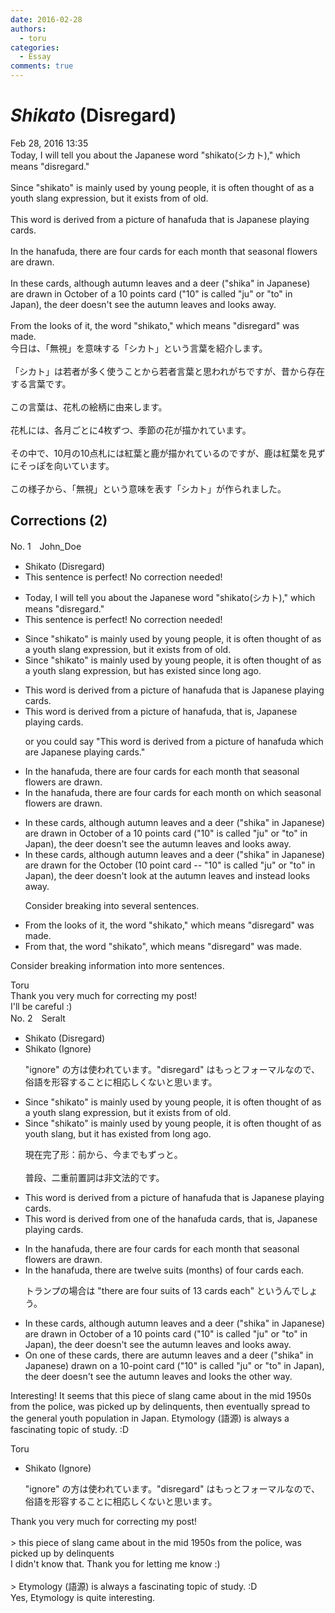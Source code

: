 ```yaml
---
date: 2016-02-28
authors:
  - toru
categories:
  - Essay
comments: true
---
```


# <strong><em>Shikato</strong></em> (Disregard)
<div class="date">Feb 28, 2016 13:35</div>
<div id="post"><div id="body_show_ori">
Today, I will tell you about the Japanese word "shikato(シカト)," which means "disregard."<br/><br/>Since "shikato" is mainly used by young people, it is often thought of as a youth slang expression, but it exists from of old.<br/><br/>This word is derived from a picture of hanafuda that is Japanese playing cards.<br/><br/>In the hanafuda, there are four cards for each month that seasonal flowers are drawn.<br/><br/>In these cards, although autumn leaves and a deer ("shika" in Japanese) are drawn in October of a 10 points card ("10" is called "ju" or "to" in Japan), the deer doesn't see the autumn leaves and looks away.<br/><br/>From the looks of it, the word "shikato," which means "disregard" was made.
</div></div>

<!-- more -->

<div id="post_ja"><div id="body_show_mo">
今日は、「無視」を意味する「シカト」という言葉を紹介します。<br/><br/>「シカト」は若者が多く使うことから若者言葉と思われがちですが、昔から存在する言葉です。<br/><br/>この言葉は、花札の絵柄に由来します。<br/><br/>花札には、各月ごとに4枚ずつ、季節の花が描かれています。<br/><br/>その中で、10月の10点札には紅葉と鹿が描かれているのですが、鹿は紅葉を見ずにそっぽを向いています。<br/><br/>この様子から、「無視」という意味を表す「シカト」が作られました。
</div></div>

## Corrections (2)
<div id="block"><div class="first_name"> No. 1　<span class="just_name">John_Doe</span></div><div id="block2">
<ul class="correction_field">
<li class="incorrect">Shikato (Disregard)</li>
<li class="corrected perfect">This sentence is perfect! No correction needed!</li>
</ul>
<ul class="correction_field">
<li class="incorrect">Today, I will tell you about the Japanese word "shikato(シカト)," which means "disregard."</li>
<li class="corrected perfect">This sentence is perfect! No correction needed!</li>
</ul>
<ul class="correction_field">
<li class="incorrect">Since "shikato" is mainly used by young people, it is often thought of as a youth slang expression, but it exists from of old.</li>
<li class="corrected correct">
Since "shikato" is mainly used by young people, it is often thought of as a youth slang expression, but has existed since long ago.
</li>
</ul>
<ul class="correction_field">
<li class="incorrect">This word is derived from a picture of hanafuda that is Japanese playing cards.</li>
<li class="corrected correct">
This word is derived from a picture of hanafuda, that is, Japanese playing cards.
<p class="correction_comment">or you could say "This word is derived from a picture of hanafuda which are Japanese playing cards."</p>
</li>
</ul>
<ul class="correction_field">
<li class="incorrect">In the hanafuda, there are four cards for each month that seasonal flowers are drawn.</li>
<li class="corrected correct">
In the hanafuda, there are four cards for each month on which seasonal flowers are drawn.
</li>
</ul>
<ul class="correction_field">
<li class="incorrect">In these cards, although autumn leaves and a deer ("shika" in Japanese) are drawn in October of a 10 points card ("10" is called "ju" or "to" in Japan), the deer doesn't see the autumn leaves and looks away.</li>
<li class="corrected correct">
In these cards, although autumn leaves and a deer ("shika" in Japanese) are drawn for the October (10 point card -- "10" is called "ju" or "to" in Japan), the deer doesn't look at the autumn leaves and instead looks away.
<p class="correction_comment">Consider breaking into several sentences.</p>
</li>
</ul>
<ul class="correction_field">
<li class="incorrect">From the looks of it, the word "shikato," which means "disregard" was made.</li>
<li class="corrected correct">
From that, the word "shikato", which means "disregard" was made.
</li>
</ul>
<p class="comment_small">
 Consider breaking information into more sentences.
</p>

</div><div class="name"><span class="just_name">Toru</span><br>
Thank you  very much for correcting my post!<br/>I'll be careful :)
</div>
</div>
<div id="block"><div class="first_name"> No. 2　<span class="just_name">Seralt</span></div><div id="block2">
<ul class="correction_field">
<li class="incorrect">Shikato (Disregard)</li>
<li class="corrected correct">
Shikato (<span class="f_blue">Ignore</span>)
<p class="correction_comment">"ignore" の方は使われています。"disregard" はもっとフォーマルなので、俗語を形容することに相応しくないと思います。</p>
</li>
</ul>
<ul class="correction_field">
<li class="incorrect">Since "shikato" is mainly used by young people, it is often thought of as a youth slang expression, but it exists from of old.</li>
<li class="corrected correct">
Since "shikato" is mainly used by young people, it is often thought of as <span class="f_blue">youth slang</span>, but it <span class="f_blue">has </span>exist<span class="f_blue">ed</span> <span class="f_blue">from long ago</span>.
<p class="correction_comment">現在完了形：前から、今までもずっと。<br/><br/>普段、二重前置詞は非文法的です。</p>
</li>
</ul>
<ul class="correction_field">
<li class="incorrect">This word is derived from a picture of hanafuda that is Japanese playing cards.</li>
<li class="corrected correct">
This word is derived from <span class="f_red">one of the</span> hanafuda <span class="f_blue">cards, </span>that is<span class="f_bold"><span class="f_red">,</span></span> Japanese playing cards.
</li>
</ul>
<ul class="correction_field">
<li class="incorrect">In the hanafuda, there are four cards for each month that seasonal flowers are drawn.</li>
<li class="corrected correct">
In <span class="f_red"><span class="sline">the</span></span> hanafuda, there are <span class="f_blue">twelve suits (months) of four cards each.</span>
<p class="correction_comment">トランプの場合は "there are four suits of 13 cards each" というんでしょう。</p>
</li>
</ul>
<ul class="correction_field">
<li class="incorrect">In these cards, although autumn leaves and a deer ("shika" in Japanese) are drawn in October of a 10 points card ("10" is called "ju" or "to" in Japan), the deer doesn't see the autumn leaves and looks away.</li>
<li class="corrected correct">
<span class="f_red">On one of </span>these cards, <span class="f_red">there are </span>autumn leaves and a deer ("shika" in Japanese) <span class="f_blue">drawn on a </span><span class="f_red">10-point</span> card ("10" is called "ju" or "to" in Japan), the deer doesn't see the autumn leaves and looks <span class="f_blue">the other way</span>.
</li>
</ul>
<p class="comment_small">
 Interesting! It seems that this piece of slang came about in the mid 1950s from the police, was picked up by delinquents, then eventually spread to the general youth population in Japan. Etymology (語源) is always a fascinating topic of study. :D
</p>

</div><div class="name"><span class="just_name">Toru</span><br><div class="quote_field"><ul class="correction_field">
<li class="corrected correct">
Shikato (<span class="f_blue">Ignore</span>)
<p class="correction_comment">
"ignore" の方は使われています。"disregard" はもっとフォーマルなので、俗語を形容することに相応しくないと思います。
</p>
</li>
</ul></div>
Thank you very much for correcting my post!<br/><br/>&gt; this piece of slang came about in the mid 1950s from the police, was picked up by delinquents<br/>I didn't know that. Thank you for letting me know :)<br/><br/>&gt; Etymology (語源) is always a fascinating topic of study. :D<br/>Yes, Etymology is quite interesting.
</div>
</div>
